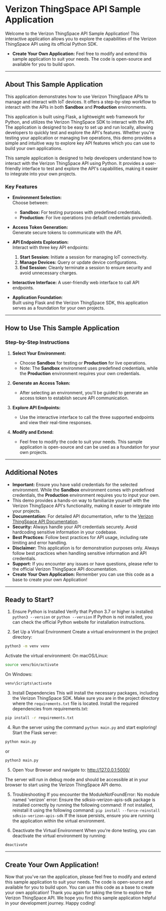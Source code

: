 # Verizon ThingSpace API Sample Application

Welcome to the Verizon ThingSpace API Sample Application! This interactive application allows you to explore the capabilities of the Verizon ThingSpace API using its official Python SDK.
 - **Create Your Own Application:** Feel free to modify and extend this sample application to suit your needs. The code is open-source and available for you to build upon.

---

## About This Sample Application

This application demonstrates how to use Verizon ThingSpace APIs to manage and interact with IoT devices. It offers a step-by-step workflow to interact with the APIs in both **Sandbox** and **Production** environments.

This application is built using Flask, a lightweight web framework for Python, and utilizes the Verizon ThingSpace SDK to interact with the API. The application is designed to be easy to set up and run locally, allowing developers to quickly test and explore the API's features. Whether you're testing your application or managing live operations, this demo provides a simple and intuitive way to explore key API features which you can use to build your own applications.

This sample application is designed to help developers understand how to interact with the Verizon ThingSpace API using Python. It provides a user-friendly interface to test and explore the API's capabilities, making it easier to integrate into your own projects.

### Key Features

- **Environment Selection:**  
  Choose between:
  - **Sandbox:** For testing purposes with predefined credentials.
  - **Production:** For live operations (no default credentials provided).

- **Access Token Generation:**  
  Generate secure tokens to communicate with the API.

- **API Endpoints Exploration:**  
  Interact with three key API endpoints:
  1. **Start Session:** Initiate a session for managing IoT connectivity.
  2. **Manage Devices:** Query or update device configurations.
  3. **End Session:** Cleanly terminate a session to ensure security and avoid unnecessary charges.

- **Interactive Interface:**
  A user-friendly web interface to call API endpoints.

- **Application Foundation**:  
  Built using Flask and the Verizon ThingSpace SDK, this application serves as a foundation for your own projects.

---

## How to Use This Sample Application

### Step-by-Step Instructions

1. **Select Your Environment:**
   - Choose **Sandbox** for testing or **Production** for live operations.
   - Note: The **Sandbox** environment uses predefined credentials, while the **Production** environment requires your own credentials.

2. **Generate an Access Token:**
   - After selecting an environment, you'll be guided to generate an access token to establish secure API communication.

3. **Explore API Endpoints:**
   - Use the interactive interface to call the three supported endpoints and view their real-time responses.

4. **Modify and Extend:**
   - Feel free to modify the code to suit your needs. This sample application is open-source and can be used as a foundation for your own projects.

---

## Additional Notes

- **Important:** Ensure you have valid credentials for the selected environment. While the **Sandbox** environment comes with predefined credentials, the **Production** environment requires you to input your own.
- This demo provides a hands-on way to familiarize yourself with the Verizon ThingSpace API's functionality, making it easier to integrate into your projects.
- **Documentation:** For detailed API documentation, refer to the [Verizon ThingSpace API Documentation](https://thingspace.verizon.com/documentation/api-documentation.html#/http/quick-start/getting-started-with-the-verizon-api).
- **Security:** Always handle your API credentials securely. Avoid hardcoding sensitive information in your codebase.
- **Best Practices:** Follow best practices for API usage, including rate limiting and error handling.
- **Disclaimer:** This application is for demonstration purposes only. Always follow best practices when handling sensitive information and API credentials.
- **Support:** If you encounter any issues or have questions, please refer to the official Verizon ThingSpace API documentation.
- **Create Your Own Application:** Remember you can use this code as a base to create your own Application!


---

## Ready to Start?

1. Ensure Python is Installed
Verify that Python 3.7 or higher is installed:
`python3 --version` or `python --version`
If Python is not installed, you can check the official Python website for installation instructions.

2. Set Up a Virtual Environment
Create a virtual environment in the project directory:
```bash
python3 -m venv venv
```
Activate the virtual environment:
On macOS/Linux:
```bash
source venv/bin/activate
```
On Windows:
```bash
venv\Scripts\activate
```
3. Install Dependencies
This will install the necessary packages, including the Verizon ThingSpace SDK.
Make sure you are in the project directory where the `requirements.txt` file is located.
Install the required dependencies from requirements.txt:

```bash
pip install -r requirements.txt
```

4. Run the server using the command `python main.py` and start exploring!
Start the Flask server:

```bash
python main.py
```
or
```bash
python3 main.py
```

5. Open Your Browser 
and navigate to:
http://127.0.0.1:5000/

The server will run in debug mode and should be accessible at in your browser to start using the Verizon ThingSpace API demo.

5. Troubleshooting
If you encounter the ModuleNotFoundError: No module named 'verizon' error:
Ensure the sdksio-verizon-apis-sdk package is installed correctly by running the following command:
If not installed, reinstall it using the following command:
`pip install --force-reinstall sdksio-verizon-apis-sdk`
If the issue persists, ensure you are running the application within the virtual environment.

6. Deactivate the Virtual Environment
When you're done testing, you can deactivate the virtual environment by running:
```bash
deactivate
``` 


---

## Create Your Own Application!

Now that you've ran the application, please feel free to modify and extend this sample application to suit your needs. The code is open-source and available for you to build upon. You can use this code as a base to create your own application! Thank you again for taking the time to explore the Verizon ThingSpace API. We hope you find this sample application helpful in your development journey. Happy coding!